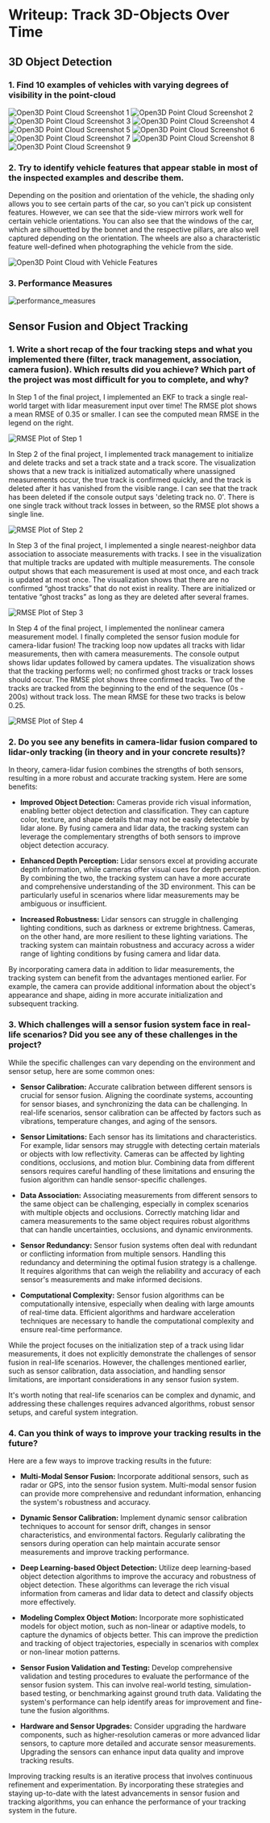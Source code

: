# Writeup: Track 3D-Objects Over Time

## 3D Object Detection

### 1. Find 10 examples of vehicles with varying degrees of visibility in the point-cloud
![Open3D Point Cloud Screenshot 1](./img/o3d_pcd_1.png)
![Open3D Point Cloud Screenshot 2](./img/o3d_pcd_2.png)
![Open3D Point Cloud Screenshot 3](./img/o3d_pcd_3.png)
![Open3D Point Cloud Screenshot 4](./img/o3d_pcd_4.png)
![Open3D Point Cloud Screenshot 5](./img/o3d_pcd_5.png)
![Open3D Point Cloud Screenshot 6](./img/o3d_pcd_6.png)
![Open3D Point Cloud Screenshot 7](./img/o3d_pcd_7.png)
![Open3D Point Cloud Screenshot 8](./img/o3d_pcd_8.png)
![Open3D Point Cloud Screenshot 9](./img/o3d_pcd_9.png)

### 2. Try to identify vehicle features that appear stable in most of the inspected examples and describe them.
Depending on the position and orientation of the vehicle, the shading only allows you to see certain parts of the car, so you can't pick up consistent features. However, we can see that the side-view mirrors work well for certain vehicle orientations. You can also see that the windows of the car, which are silhouetted by the bonnet and the respective pillars, are also well captured depending on the orientation. The wheels are also a characteristic feature well-defined when photographing the vehicle from the side.

![Open3D Point Cloud with Vehicle Features](./img/o3d_pcd_5_features.png)

### 3. Performance Measures

![performance_measures](./img/performance_measures.png)

## Sensor Fusion and Object Tracking

### 1. Write a short recap of the four tracking steps and what you implemented there (filter, track management, association, camera fusion). Which results did you achieve? Which part of the project was most difficult for you to complete, and why?

In Step 1 of the final project, I implemented an EKF to track a single real-world target with lidar measurement input over time! The RMSE plot shows a mean RMSE of 0.35 or smaller. I can see the computed mean RMSE in the legend on the right. 

![RMSE Plot of Step 1](./img/rmse_plot_step_1.png)

In Step 2 of the final project, I implemented track management to initialize and delete tracks and set a track state and a track score. The visualization shows that a new track is initialized automatically where unassigned measurements occur, the true track is confirmed quickly, and the track is deleted after it has vanished from the visible range. I can see that the track has been deleted if the console output says 'deleting track no. 0'. There is one single track without track losses in between, so the RMSE plot shows a single line.  

![RMSE Plot of Step 2](./img/rmse_plot_step_2.png)

In Step 3 of the final project, I implemented a single nearest-neighbor data association to associate measurements with tracks. I see in the visualization that multiple tracks are updated with multiple measurements. The console output shows that each measurement is used at most once, and each track is updated at most once. The visualization shows that there are no confirmed “ghost tracks” that do not exist in reality. There are initialized or tentative “ghost tracks” as long as they are deleted after several frames.

![RMSE Plot of Step 3](./img/rmse_plot_step_3.png)

In Step 4 of the final project, I implemented the nonlinear camera measurement model. I finally completed the sensor fusion module for camera-lidar fusion! The tracking loop now updates all tracks with lidar measurements, then with camera measurements. The console output shows lidar updates followed by camera updates. The visualization shows that the tracking performs well; no confirmed ghost tracks or track losses should occur. The RMSE plot shows three confirmed tracks. Two of the tracks are tracked from the beginning to the end of the sequence (0s - 200s) without track loss. The mean RMSE for these two tracks is below 0.25.

![RMSE Plot of Step 4](./img/rmse_plot_step_4.png)

### 2. Do you see any benefits in camera-lidar fusion compared to lidar-only tracking (in theory and in your concrete results)? 

In theory, camera-lidar fusion combines the strengths of both sensors, resulting in a more robust and accurate tracking system. Here are some benefits:

* **Improved Object Detection:** Cameras provide rich visual information, enabling better object detection and classification. They can capture color, texture, and shape details that may not be easily detectable by lidar alone. By fusing camera and lidar data, the tracking system can leverage the complementary strengths of both sensors to improve object detection accuracy.

* **Enhanced Depth Perception:** Lidar sensors excel at providing accurate depth information, while cameras offer visual cues for depth perception. By combining the two, the tracking system can have a more accurate and comprehensive understanding of the 3D environment. This can be particularly useful in scenarios where lidar measurements may be ambiguous or insufficient.

* **Increased Robustness:** Lidar sensors can struggle in challenging lighting conditions, such as darkness or extreme brightness. Cameras, on the other hand, are more resilient to these lighting variations. The tracking system can maintain robustness and accuracy across a wider range of lighting conditions by fusing camera and lidar data.

By incorporating camera data in addition to lidar measurements, the tracking system can benefit from the advantages mentioned earlier. For example, the camera can provide additional information about the object's appearance and shape, aiding in more accurate initialization and subsequent tracking.

### 3. Which challenges will a sensor fusion system face in real-life scenarios? Did you see any of these challenges in the project?

While the specific challenges can vary depending on the environment and sensor setup, here are some common ones:

* **Sensor Calibration:** Accurate calibration between different sensors is crucial for sensor fusion. Aligning the coordinate systems, accounting for sensor biases, and synchronizing the data can be challenging. In real-life scenarios, sensor calibration can be affected by factors such as vibrations, temperature changes, and aging of the sensors.

* **Sensor Limitations:** Each sensor has its limitations and characteristics. For example, lidar sensors may struggle with detecting certain materials or objects with low reflectivity. Cameras can be affected by lighting conditions, occlusions, and motion blur. Combining data from different sensors requires careful handling of these limitations and ensuring the fusion algorithm can handle sensor-specific challenges.

* **Data Association:** Associating measurements from different sensors to the same object can be challenging, especially in complex scenarios with multiple objects and occlusions. Correctly matching lidar and camera measurements to the same object requires robust algorithms that can handle uncertainties, occlusions, and dynamic environments.

* **Sensor Redundancy:** Sensor fusion systems often deal with redundant or conflicting information from multiple sensors. Handling this redundancy and determining the optimal fusion strategy is a challenge. It requires algorithms that can weigh the reliability and accuracy of each sensor's measurements and make informed decisions.

* **Computational Complexity:** Sensor fusion algorithms can be computationally intensive, especially when dealing with large amounts of real-time data. Efficient algorithms and hardware acceleration techniques are necessary to handle the computational complexity and ensure real-time performance.

While the project focuses on the initialization step of a track using lidar measurements, it does not explicitly demonstrate the challenges of sensor fusion in real-life scenarios. However, the challenges mentioned earlier, such as sensor calibration, data association, and handling sensor limitations, are important considerations in any sensor fusion system.

It's worth noting that real-life scenarios can be complex and dynamic, and addressing these challenges requires advanced algorithms, robust sensor setups, and careful system integration.

### 4. Can you think of ways to improve your tracking results in the future?

Here are a few ways to improve tracking results in the future:

* **Multi-Modal Sensor Fusion:** Incorporate additional sensors, such as radar or GPS, into the sensor fusion system. Multi-modal sensor fusion can provide more comprehensive and redundant information, enhancing the system's robustness and accuracy.

* **Dynamic Sensor Calibration:** Implement dynamic sensor calibration techniques to account for sensor drift, changes in sensor characteristics, and environmental factors. Regularly calibrating the sensors during operation can help maintain accurate sensor measurements and improve tracking performance.

* **Deep Learning-based Object Detection:** Utilize deep learning-based object detection algorithms to improve the accuracy and robustness of object detection. These algorithms can leverage the rich visual information from cameras and lidar data to detect and classify objects more effectively.

* **Modeling Complex Object Motion:** Incorporate more sophisticated models for object motion, such as non-linear or adaptive models, to capture the dynamics of objects better. This can improve the prediction and tracking of object trajectories, especially in scenarios with complex or non-linear motion patterns.

* **Sensor Fusion Validation and Testing:** Develop comprehensive validation and testing procedures to evaluate the performance of the sensor fusion system. This can involve real-world testing, simulation-based testing, or benchmarking against ground truth data. Validating the system's performance can help identify areas for improvement and fine-tune the fusion algorithms.

* **Hardware and Sensor Upgrades:** Consider upgrading the hardware components, such as higher-resolution cameras or more advanced lidar sensors, to capture more detailed and accurate sensor measurements. Upgrading the sensors can enhance input data quality and improve tracking results.

Improving tracking results is an iterative process that involves continuous refinement and experimentation. By incorporating these strategies and staying up-to-date with the latest advancements in sensor fusion and tracking algorithms, you can enhance the performance of your tracking system in the future.